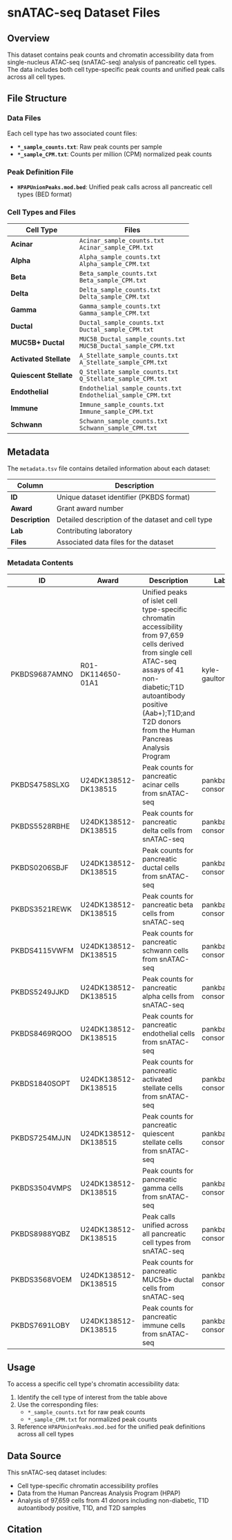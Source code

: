 # snATAC-seq Dataset Files

## Overview

This dataset contains peak counts and chromatin accessibility data from single-nucleus ATAC-seq (snATAC-seq) analysis of pancreatic cell types. The data includes both cell type-specific peak counts and unified peak calls across all cell types.

## File Structure

### Data Files

Each cell type has two associated count files:

- **`*_sample_counts.txt`**: Raw peak counts per sample
- **`*_sample_CPM.txt`**: Counts per million (CPM) normalized peak counts

### Peak Definition File

- **`HPAPUnionPeaks.mod.bed`**: Unified peak calls across all pancreatic cell types (BED format)

### Cell Types and Files

| Cell Type | Files |
|-----------|-------|
| **Acinar** | `Acinar_sample_counts.txt`<br>`Acinar_sample_CPM.txt` |
| **Alpha** | `Alpha_sample_counts.txt`<br>`Alpha_sample_CPM.txt` |
| **Beta** | `Beta_sample_counts.txt`<br>`Beta_sample_CPM.txt` |
| **Delta** | `Delta_sample_counts.txt`<br>`Delta_sample_CPM.txt` |
| **Gamma** | `Gamma_sample_counts.txt`<br>`Gamma_sample_CPM.txt` |
| **Ductal** | `Ductal_sample_counts.txt`<br>`Ductal_sample_CPM.txt` |
| **MUC5B+ Ductal** | `MUC5B_Ductal_sample_counts.txt`<br>`MUC5B_Ductal_sample_CPM.txt` |
| **Activated Stellate** | `A_Stellate_sample_counts.txt`<br>`A_Stellate_sample_CPM.txt` |
| **Quiescent Stellate** | `Q_Stellate_sample_counts.txt`<br>`Q_Stellate_sample_CPM.txt` |
| **Endothelial** | `Endothelial_sample_counts.txt`<br>`Endothelial_sample_CPM.txt` |
| **Immune** | `Immune_sample_counts.txt`<br>`Immune_sample_CPM.txt` |
| **Schwann** | `Schwann_sample_counts.txt`<br>`Schwann_sample_CPM.txt` |

## Metadata

The `metadata.tsv` file contains detailed information about each dataset:

| Column | Description |
|--------|-------------|
| **ID** | Unique dataset identifier (PKBDS format) |
| **Award** | Grant award number |
| **Description** | Detailed description of the dataset and cell type |
| **Lab** | Contributing laboratory |
| **Files** | Associated data files for the dataset |

### Metadata Contents

| ID | Award | Description | Lab | Files |
|----|-------|-------------|-----|-------|
| PKBDS9687AMNO | R01-DK114650-01A1 | Unified peaks of islet cell type-specific chromatin accessibility from 97,659 cells derived from single cell ATAC-seq assays of 41 non-diabetic;T1D autoantibody positive (Aab+);T1D;and T2D donors from the Human Pancreas Analysis Program | kyle-gaulton | HPAPUnionPeaks.mod.bed |
| PKBDS4758SLXG | U24DK138512-DK138515 | Peak counts for pancreatic acinar cells from snATAC-seq | pankbase-consortium | Acinar_sample_counts.txt, Acinar_sample_CPM.txt |
| PKBDS5528RBHE | U24DK138512-DK138515 | Peak counts for pancreatic delta cells from snATAC-seq | pankbase-consortium | Delta_sample_counts.txt, Delta_sample_CPM.txt |
| PKBDS0206SBJF | U24DK138512-DK138515 | Peak counts for pancreatic ductal cells from snATAC-seq | pankbase-consortium | Ductal_sample_counts.txt, Ductal_sample_CPM.txt |
| PKBDS3521REWK | U24DK138512-DK138515 | Peak counts for pancreatic beta cells from snATAC-seq | pankbase-consortium | Beta_sample_counts.txt, Beta_sample_CPM.txt |
| PKBDS4115VWFM | U24DK138512-DK138515 | Peak counts for pancreatic schwann cells from snATAC-seq | pankbase-consortium | Schwann_sample_counts.txt, Schwann_sample_CPM.txt |
| PKBDS5249JJKD | U24DK138512-DK138515 | Peak counts for pancreatic alpha cells from snATAC-seq | pankbase-consortium | Alpha_sample_counts.txt, Alpha_sample_CPM.txt |
| PKBDS8469RQOO | U24DK138512-DK138515 | Peak counts for pancreatic endothelial cells from snATAC-seq | pankbase-consortium | Endothelial_sample_counts.txt, Endothelial_sample_CPM.txt |
| PKBDS1840SOPT | U24DK138512-DK138515 | Peak counts for pancreatic activated stellate cells from snATAC-seq | pankbase-consortium | A_Stellate_sample_counts.txt, A_Stellate_sample_CPM.txt |
| PKBDS7254MJJN | U24DK138512-DK138515 | Peak counts for pancreatic quiescent stellate cells from snATAC-seq | pankbase-consortium | Q_Stellate_sample_counts.txt, Q_Stellate_sample_CPM.txt |
| PKBDS3504VMPS | U24DK138512-DK138515 | Peak counts for pancreatic gamma cells from snATAC-seq | pankbase-consortium | Gamma_sample_counts.txt, Gamma_sample_CPM.txt |
| PKBDS8988YQBZ | U24DK138512-DK138515 | Peak calls unified across all pancreatic cell types from snATAC-seq | pankbase-consortium | HPAPUnionPeaks.mod.bed |
| PKBDS3568VOEM | U24DK138512-DK138515 | Peak counts for pancreatic MUC5b+ ductal cells from snATAC-seq | pankbase-consortium | MUC5B_Ductal_sample_counts.txt, MUC5B_Ductal_sample_CPM.txt |
| PKBDS7691LOBY | U24DK138512-DK138515 | Peak counts for pancreatic immune cells from snATAC-seq | pankbase-consortium | Immune_sample_counts.txt, Immune_sample_CPM.txt |

## Usage

To access a specific cell type's chromatin accessibility data:

1. Identify the cell type of interest from the table above
2. Use the corresponding files:
   - `*_sample_counts.txt` for raw peak counts
   - `*_sample_CPM.txt` for normalized peak counts
3. Reference `HPAPUnionPeaks.mod.bed` for the unified peak definitions across all cell types

## Data Source

This snATAC-seq dataset includes:
- Cell type-specific chromatin accessibility profiles
- Data from the Human Pancreas Analysis Program (HPAP)
- Analysis of 97,659 cells from 41 donors including non-diabetic, T1D autoantibody positive, T1D, and T2D samples

## Citation
